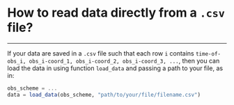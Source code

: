 # How to read data directly from a `.csv` file?
***
If your data are saved in a `.csv` file such that each row `i` contains
`time-of-obs_i, obs_i-coord_1, obs_i-coord_2, obs_i-coord_3, ...`, then you can load the data in using function `load_data` and passing a path to your file, as in:
```julia
obs_scheme = ...
data = load_data(obs_scheme, "path/to/your/file/filename.csv")
```
